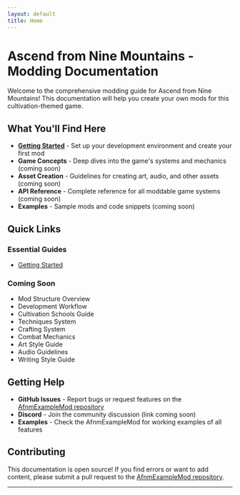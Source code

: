 ```yaml
---
layout: default
title: Home
---
```


# Ascend from Nine Mountains - Modding Documentation

Welcome to the comprehensive modding guide for Ascend from Nine Mountains! This documentation will help you create your own mods for this cultivation-themed game.

## What You'll Find Here

- **[Getting Started](getting-started.md)** - Set up your development environment and create your first mod
- **Game Concepts** - Deep dives into the game's systems and mechanics (coming soon)
- **Asset Creation** - Guidelines for creating art, audio, and other assets (coming soon)
- **API Reference** - Complete reference for all moddable game systems (coming soon)
- **Examples** - Sample mods and code snippets (coming soon)

## Quick Links

### Essential Guides

- [Getting Started](getting-started.md)

### Coming Soon

- Mod Structure Overview
- Development Workflow
- Cultivation Schools Guide
- Techniques System
- Crafting System
- Combat Mechanics
- Art Style Guide
- Audio Guidelines
- Writing Style Guide

## Getting Help

- **GitHub Issues** - Report bugs or request features on the [AfnmExampleMod repository](https://github.com/Lyeeedar/AfnmExampleMod/issues)
- **Discord** - Join the community discussion (link coming soon)
- **Examples** - Check the AfnmExampleMod for working examples of all features

## Contributing

This documentation is open source! If you find errors or want to add content, please submit a pull request to the [AfnmExampleMod repository](https://github.com/Lyeeedar/AfnmExampleMod).

---
